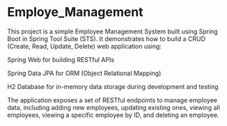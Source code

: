 # Employe_Management
This project is a simple Employee Management System built using Spring Boot in Spring Tool Suite (STS). It demonstrates how to build a CRUD (Create, Read, Update, Delete) web application using:

Spring Web for building RESTful APIs

Spring Data JPA for ORM (Object Relational Mapping)

H2 Database for in-memory data storage during development and testing

The application exposes a set of RESTful endpoints to manage employee data, including adding new employees, updating existing ones, viewing all employees, viewing a specific employee by ID, and deleting an employee.
